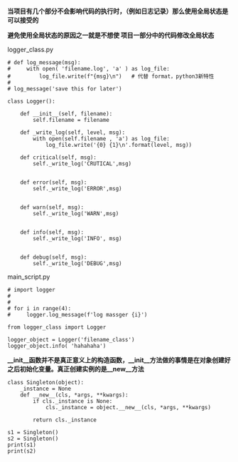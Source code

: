 **当项目有几个部分不会影响代码的执行时，（例如日志记录）那么使用全局状态是可以接受的**

**避免使用全局状态的原因之一就是不想使 项目一部分中的代码修改全局状态**

logger_class.py 
```
# def log_message(msg):
#     with open( 'filename.log', 'a' ) as log_file:
#         log_file.write(f"{msg}\n")   # 代替 format，python3新特性
#
# log_message('save this for later')

class Logger():

    def __init__(self, filename):
        self.filename = filename

    def _write_log(self, level, msg):
        with open(self.filename , 'a') as log_file:
            log_file.write('{0} {1}\n'.format(level, msg))

    def critical(self, msg):
        self._write_log('CRUTICAL',msg)


    def error(self, msg):
        self._write_log('ERROR',msg)


    def warn(self, msg):
        self._write_log('WARN',msg)


    def info(self, msg):
        self._write_log('INFO', msg)


    def debug(self, msg):
        self._write_log('DEBUG',msg)

```
main_script.py
```
# import logger
#
#
# for i in range(4):
#     logger.log_message(f'log massger {i}')

from logger_class import Logger

logger_object = Logger('filename_class')
logger_object.info( 'hahahaha')

```
**__init__函数并不是真正意义上的构造函数，__init__方法做的事情是在对象创建好之后初始化变量。真正创建实例的是__new__方法**
```
class Singleton(object):
    _instance = None
    def __new__(cls, *args, **kwargs):
        if cls._instance is None:
            cls._instance = object.__new__(cls, *args, **kwargs)

        return cls._instance

s1 = Singleton()
s2 = Singleton()
print(s1)
print(s2)

```
